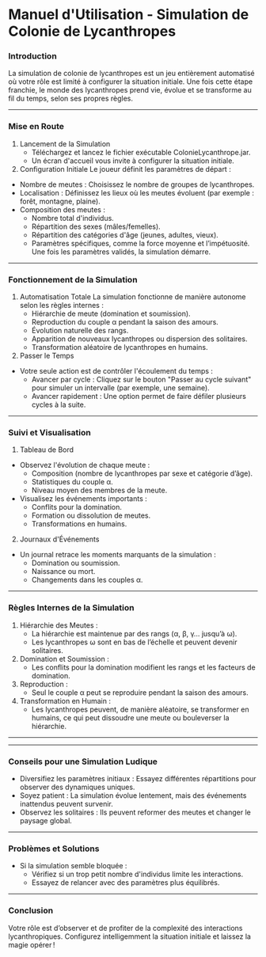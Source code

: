 # Manuel d'Utilisation - Simulation de Colonie de Lycanthropes

### Introduction
La simulation de colonie de lycanthropes est un jeu entièrement automatisé où votre rôle est limité à configurer la situation initiale. Une fois cette étape franchie, le monde des lycanthropes prend vie, évolue et se transforme au fil du temps, selon ses propres règles.

-------

### Mise en Route
1. Lancement de la Simulation
   * Téléchargez et lancez le fichier exécutable ColonieLycanthrope.jar.
   * Un écran d'accueil vous invite à configurer la situation initiale.
2. Configuration Initiale
Le joueur définit les paramètres de départ :
* Nombre de meutes : Choisissez le nombre de groupes de lycanthropes.
* Localisation : Définissez les lieux où les meutes évoluent (par exemple : forêt, montagne, plaine).
* Composition des meutes :
   * Nombre total d'individus.
   * Répartition des sexes (mâles/femelles).
   * Répartition des catégories d'âge (jeunes, adultes, vieux).
   * Paramètres spécifiques, comme la force moyenne et l’impétuosité.
Une fois les paramètres validés, la simulation démarre.

-------

### Fonctionnement de la Simulation
1. Automatisation Totale
La simulation fonctionne de manière autonome selon les règles internes :
   * Hiérarchie de meute (domination et soumission).
   * Reproduction du couple α pendant la saison des amours.
   * Évolution naturelle des rangs.
   * Apparition de nouveaux lycanthropes ou dispersion des solitaires.
   * Transformation aléatoire de lycanthropes en humains.
2. Passer le Temps

* Votre seule action est de contrôler l'écoulement du temps :
   * Avancer par cycle : Cliquez sur le bouton "Passer au cycle suivant" pour simuler un intervalle (par exemple, une semaine).
   * Avancer rapidement : Une option permet de faire défiler plusieurs cycles à la suite.

-------

### Suivi et Visualisation
1. Tableau de Bord
* Observez l'évolution de chaque meute :
   * Composition (nombre de lycanthropes par sexe et catégorie d’âge).
   * Statistiques du couple α.
   * Niveau moyen des membres de la meute.
* Visualisez les événements importants :
   * Conflits pour la domination.
   * Formation ou dissolution de meutes.
   * Transformations en humains.
2. Journaux d'Événements

* Un journal retrace les moments marquants de la simulation :
   * Domination ou soumission.
   * Naissance ou mort.
   * Changements dans les couples α.
 
-------

### Règles Internes de la Simulation
1. Hiérarchie des Meutes :
   * La hiérarchie est maintenue par des rangs (α, β, γ... jusqu’à ω).
   * Les lycanthropes ω sont en bas de l’échelle et peuvent devenir solitaires.
2. Domination et Soumission :
   * Les conflits pour la domination modifient les rangs et les facteurs de domination.
3. Reproduction :
   * Seul le couple α peut se reproduire pendant la saison des amours.
4. Transformation en Humain :
   * Les lycanthropes peuvent, de manière aléatoire, se transformer en humains, ce qui peut dissoudre une meute ou bouleverser la hiérarchie.

-------
-------
### Conseils pour une Simulation Ludique
* Diversifiez les paramètres initiaux : Essayez différentes répartitions pour observer des dynamiques uniques.
* Soyez patient : La simulation évolue lentement, mais des événements inattendus peuvent survenir.
* Observez les solitaires : Ils peuvent reformer des meutes et changer le paysage global.

-------

### Problèmes et Solutions
* Si la simulation semble bloquée :
   * Vérifiez si un trop petit nombre d'individus limite les interactions.
   * Essayez de relancer avec des paramètres plus équilibrés.
 
-------

### Conclusion
Votre rôle est d’observer et de profiter de la complexité des interactions lycanthropiques. Configurez intelligemment la situation initiale et laissez la magie opérer !
